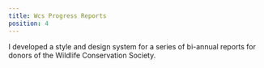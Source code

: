 ```yaml
---
title: Wcs Progress Reports
position: 4
---
```


I developed a style and design system for a series of bi-annual reports for donors of the Wildlife Conservation Society. 